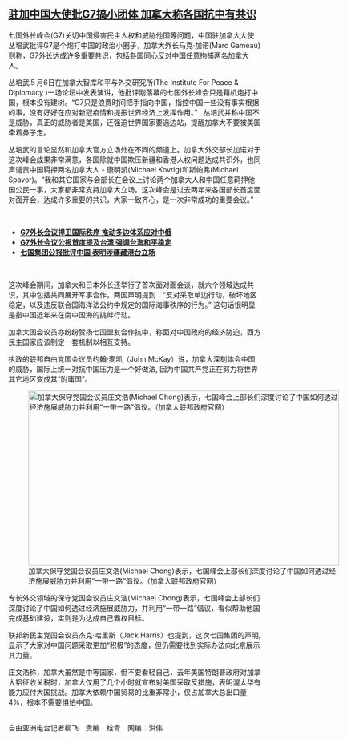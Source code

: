 <!--1620415359000-->
[驻加中国大使批G7搞小团体  加拿大称各国抗中有共识](https://www.rfa.org/mandarin/yataibaodao/junshiwaijiao/lf-05072021150314.html)
------

<p></p><p>七国外长峰会(G7)关切中国侵害民主人权和威胁他国等问题，中国驻加拿大大使丛培武批评G7是个炮打中国的政治小圈子，加拿大外长马克·加诺(Marc Gameau)则称，G7外长达成许多重要共识，包括各国同心反对中国任意拘捕两名加拿大人。</p><p><span>丛培武５月</span>6日在加拿大智库和平与外交研究所(The Institute For Peace &amp; Diplomacy )一场论坛中发表演讲，他批评刚落幕的七国外长峰会只是藉机炮打中国，根本没有建树。“G7只是浪费时间把手指向中国，指控中国一些没有事实根据的事，没有好好在应对新冠疫情和提振世界经济上发挥作用。”   丛培武并称中国不是威胁，真正的威胁者是美国，还强迫世界国家要选边站，提醒加拿大不要被美国牵着鼻子走。</p><p><span>丛培武的言论显然和加拿大官方立场处在不同的频道上。加拿大外交部长加诺对于这次峰会成果非常满意，各国除就中国欺压新疆和香港人权问题达成共识外，也同声谴责中国羁押两名加拿大人</span> - 康明凯(Michael Kovrig)和斯帕弗(Michael Spavor)。“我和其它国家与会部长在会议上讨论两个加拿大人和中国任意羁押他国公民一事，大家都非常支持加拿大立场。这次峰会是过去两年来各国部长首度面对面开会，达成许多重要的共识，大家一致齐心，是一次非常成功的重要会议。”</p><p><br/></p><ul><li><a href="https://www.rfa.org/mandarin/yataibaodao/junshiwaijiao/cl-05042021131458.html"><strong>G7外长会议捍卫国际秩序 推动多边体系应对中俄</strong></a></li><li><strong><a href="https://www.rfa.org/mandarin/yataibaodao/gangtai/hcm0506a-05062021052059.html">G7外长会议公报首度提及台湾 强调台海和平稳定</a></strong></li><li><strong><a href="https://www.rfa.org/mandarin/yataibaodao/gangtai/cl-05062021114412.html">七国集团公报批评中国 表明涉疆藏港台立场</a></strong></li></ul><p><br/></p><p><span>这次峰会期间，加拿大和日本外长还举行了首次面对面会谈，就六</span>个领域达成共识，其中包括共同展开军事合作，两国声明提到：“反对采取单边行动，破坏地区稳定，以及违反联合国海洋法公约中规定的国际海事秩序的行为。” 这句话很明显是指中国近年来在南中国海的挑衅行动。</p><p><span>加拿大国会议员亦纷纷赞扬七国盟友合作抗中，称面对中国政府的经济胁迫，西方民主国家应该制定一套机制以相互支持。</span></p><p><span>执政的联邦自由党国会议员约翰</span>·麦凯（John McKay）说，加拿大深刻体会中国的威胁，国际上统一对抗中国压力是一个好做法, 因为中国共产党正在努力将世界其它地区变成其“附庸国”。</p><p><figure class="image-richtext image-inline captioned" style="width:620px;"><img alt="加拿大保守党国会议员庄文浩(Michael Chong)表示，七国峰会上部长们深度讨论了中国如何透过经济施展威胁力并利用“一带一路”倡议。（加拿大联邦政府官网）" height="349" src="https://www.rfa.org/mandarin/yataibaodao/junshiwaijiao/lf-05072021150314.html/lf0507m.jpg/@@images/347b1323-9fe8-4911-b9a8-f5d5ce268043.jpeg" title="lf0507m.jpg" width="620"/><figcaption class="image-caption">加拿大保守党国会议员庄文浩(Michael Chong)表示，七国峰会上部长们深度讨论了中国如何透过经济施展威胁力并利用“一带一路”倡议。（加拿大联邦政府官网）</figcaption><small></small></figure></p><p><span>专长外交领域的保守党国会议员庄文浩</span>(Michael Chong)表示，七国峰会上部长们深度讨论了中国如何透过经济施展威胁力，并利用“一带一路”倡议，看似帮助他国完成基础建设，实则是为达成自己霸权目标。</p><p><span>联邦新民主党国会议员杰克</span>·哈里斯（Jack Harris）也提到，这次七国集团的声明, 显示了大家对中国问题采取更加“积极”的态度，但仍需要找到实际办法向北京展示其力量。</p><p><span>庄文浩称，加拿大虽然是中等国家，但不要看轻自己，去年美国特朗普政府对加拿大铝征收关税时，加拿大仅用了几个小时就宣布对美国采取反措施，表明渥太华有能力应付大国挑战。加拿大依赖中国贸易的比重非常小，仅占加拿大总出口量</span>4%，根本不需要惧怕中国。</p><p><br/>自由亚洲电台记者柳飞　责编：梒青　网编：洪伟</p>
